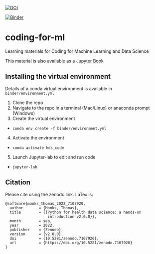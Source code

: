 [![DOI](https://zenodo.org/badge/DOI/10.5281/zenodo.7107920.svg)](https://doi.org/10.5281/zenodo.7107920)

[![Binder](https://mybinder.org/badge_logo.svg)](https://mybinder.org/v2/gh/health-data-science-OR/coding-for-ml/HEAD)

# coding-for-ml

Learning materials for Coding for Machine Learning and Data Science

This material is also available as a [Jupyter Book](https://health-data-science-or.github.io/coding-for-ml)

## Installing the virtual environment

Details of a conda virtual environment is available in `binder/environment.yml`

1. Clone the repo
2. Navigate to the repo in a terminal (Mac/Linux) or anaconda prompt (Windows)
3. Create the virtual environment
* `conda env create -f binder/environment.yml`

4. Activate the environment
* `conda activate hds_code`

5. Launch Jupyter-lab to edit and run code
* `jupyter-lab`

## Citation

Please cite using the zenodo link.  LaTex is:

```
@software{monks_thomas_2022_7107920,
  author       = {Monks, Thomas},
  title        = {{Python for health data science: a hands-on 
                   introduction v2.0.0}},
  month        = sep,
  year         = 2022,
  publisher    = {Zenodo},
  version      = {v2.0.0},
  doi          = {10.5281/zenodo.7107920},
  url          = {https://doi.org/10.5281/zenodo.7107920}
}
```